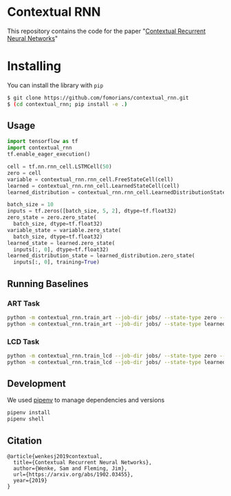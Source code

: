 # Contextual RNN

This repository contains the code for the paper "[Contextual Recurrent Neural Networks](https://arxiv.org/abs/1902.03455)"

# Installing

You can install the library with `pip`

```sh
$ git clone https://github.com/fomorians/contextual_rnn.git
$ (cd contextual_rnn; pip install -e .)
```

## Usage

```python
import tensorflow as tf
import contextual_rnn
tf.enable_eager_execution()

cell = tf.nn.rnn_cell.LSTMCell(50)
zero = cell
variable = contextual_rnn.rnn_cell.FreeStateCell(cell)
learned = contextual_rnn.rnn_cell.LearnedStateCell(cell)
learned_distribution = contextual_rnn.rnn_cell.LearnedDistributionStateCell(cell)

batch_size = 10
inputs = tf.zeros([batch_size, 5, 2], dtype=tf.float32)
zero_state = zero.zero_state(
  batch_size, dtype=tf.float32)
variable_state = variable.zero_state(
  batch_size, dtype=tf.float32)
learned_state = learned.zero_state(
  inputs[:, 0], dtype=tf.float32)
learned_distribution_state = learned_distribution.zero_state(
  inputs[:, 0], training=True)
```

## Running Baselines

### ART Task

```sh
python -m contextual_rnn.train_art --job-dir jobs/ --state-type zero --k 8 --seed 42
python -m contextual_rnn.train_art --job-dir jobs/ --state-type learned --k 8 --seed 42
```

### LCD Task

```sh
python -m contextual_rnn.train_lcd --job-dir jobs/ --state-type zero --seed 42
python -m contextual_rnn.train_lcd --job-dir jobs/ --state-type learned-distribution --seed 42
```

## Development

We used [pipenv](https://pipenv.readthedocs.io/en/latest/) to manage dependencies and versions

```sh
pipenv install
pipenv shell
```

## Citation

```
@article{wenkesj2019contextual,
  title={Contextual Recurrent Neural Networks},
  author={Wenke, Sam and Fleming, Jim},
  url={https://arxiv.org/abs/1902.03455},
  year={2019}
}
```